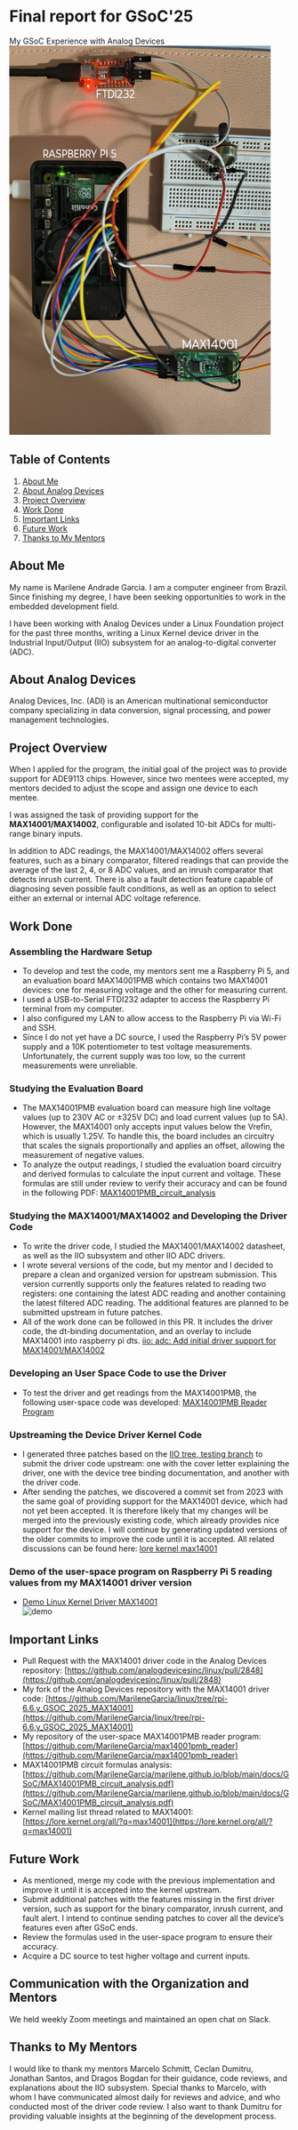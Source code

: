 # Final report for GSoC'25
My GSoC Experience with Analog Devices  
<img src="https://github.com/MarileneGarcia/marilene.github.io/blob/main/docs/GSoC/midia/setup_test.jpg?raw=true" alt="setup" width="470" height="700">

## Table of Contents
1. [About Me](#about-me)
2. [About Analog Devices](#about-analog-devices)
3. [Project Overview](#project-overview)
4. [Work Done](#work-done)
5. [Important Links](#important-links)
6. [Future Work](#future-work)
7. [Thanks to My Mentors](#thanks-to-my-mentors)

## About Me
My name is Marilene Andrade Garcia. I am a computer engineer from Brazil. Since finishing my degree, I have been seeking opportunities to work in the embedded development field.

I have been working with Analog Devices under a Linux Foundation project for the past three months, writing a Linux Kernel device driver in the Industrial Input/Output (IIO) subsystem for an analog-to-digital converter (ADC).

## About Analog Devices
Analog Devices, Inc. (ADI) is an American multinational semiconductor company specializing in data conversion, signal processing, and power management technologies.

## Project Overview
When I applied for the program, the initial goal of the project was to provide support for ADE9113 chips. However, since two mentees were accepted, my mentors decided to adjust the scope and assign one device to each mentee.

I was assigned the task of providing support for the __MAX14001/MAX14002__, configurable and isolated 10-bit ADCs for multi-range binary inputs.

In addition to ADC readings, the MAX14001/MAX14002 offers several features, such as a binary comparator, filtered readings that can provide the average of the last 2, 4, or 8 ADC values, and an inrush comparator that detects inrush current. There is also a fault detection feature capable of diagnosing seven possible fault conditions, as well as an option to select either an external or internal ADC voltage reference.

## Work Done
### Assembling the Hardware Setup
- To develop and test the code, my mentors sent me a Raspberry Pi 5, and an evaluation board MAX14001PMB which contains two MAX14001 devices: one for measuring voltage and the other for measuring current.
- I used a USB-to-Serial FTDI232 adapter to access the Raspberry Pi terminal from my computer.
- I also configured my LAN to allow access to the Raspberry Pi via Wi-Fi and SSH.
- Since I do not yet have a DC source, I used the Raspberry Pi’s 5V power supply and a 10K potentiometer to test voltage measurements. Unfortunately, the current supply was too low, so the current measurements were unreliable.

### Studying the Evaluation Board
- The MAX14001PMB evaluation board can measure high line voltage values (up to 230V AC or ±325V DC) and load current values (up to 5A). However, the MAX14001 only accepts input values below the Vrefin, which is usually 1.25V. To handle this, the board includes an circuitry that scales the signals proportionally and applies an offset, allowing the measurement of negative values.
- To analyze the output readings, I studied the evaluation board circuitry and derived formulas to calculate the input current and voltage. These formulas are still under review to verify their accuracy and can be found in the following PDF: [MAX14001PMB_circuit_analysis](https://github.com/MarileneGarcia/marilene.github.io/blob/main/docs/GSoC/MAX14001PMB_circuit_analysis.pdf)

### Studying the MAX14001/MAX14002 and Developing the Driver Code
- To write the driver code, I studied the MAX14001/MAX14002 datasheet, as well as the IIO subsystem and other IIO ADC drivers.
- I wrote several versions of the code, but my mentor and I decided to prepare a clean and organized version for upstream submission. This version currently supports only the features related to reading two registers: one containing the latest ADC reading and another containing the latest filtered ADC reading. The additional features are planned to be submitted upstream in future patches.
- All of the work done can be followed in this PR. It includes the driver code, the dt-binding documentation, and an overlay to include MAX14001 into raspberry pi dts.
[iio: adc: Add initial driver support for MAX14001/MAX14002](https://github.com/analogdevicesinc/linux/pull/2848)

### Developing an User Space Code to use the Driver
- To test the driver and get readings from the MAX14001PMB, the following user-space code was developed: [MAX14001PMB Reader Program](https://github.com/MarileneGarcia/max14001pmb_reader)

### Upstreaming the Device Driver Kernel Code
- I generated three patches based on the [IIO tree, testing branch](https://git.kernel.org/pub/scm/linux/kernel/git/jic23/iio.git/log/?h=testing) to submit the driver code upstream: one with the cover letter explaining the driver, one with the device tree binding documentation, and another with the driver code.
- After sending the patches, we discovered a commit set from 2023 with the same goal of providing support for the MAX14001 device, which had not yet been accepted. It is therefore likely that my changes will be merged into the previously existing code, which already provides nice support for the device. I will continue by generating updated versions of the older commits to improve the code until it is accepted. All related discussions can be found here: [lore kernel max14001](https://lore.kernel.org/all/?q=max14001)

### Demo of the user-space program on Raspberry Pi 5 reading values from my MAX14001 driver version
- [Demo Linux Kernel Driver MAX14001](https://www.youtube.com/shorts/xqOkkvufINA)  
![demo](https://github.com/MarileneGarcia/marilene.github.io/blob/main/docs/GSoC/midia/demo.gif?raw=true)

## Important Links
- Pull Request with the MAX14001 driver code in the Analog Devices repository: [https://github.com/analogdevicesinc/linux/pull/2848](https://github.com/analogdevicesinc/linux/pull/2848)
- My fork of the Analog Devices repository with the MAX14001 driver code: [https://github.com/MarileneGarcia/linux/tree/rpi-6.6.y_GSOC_2025_MAX14001](https://github.com/MarileneGarcia/linux/tree/rpi-6.6.y_GSOC_2025_MAX14001)
- My repository of the user-space MAX14001PMB reader program: [https://github.com/MarileneGarcia/max14001pmb_reader](https://github.com/MarileneGarcia/max14001pmb_reader)
- MAX14001PMB circuit formulas analysis: [https://github.com/MarileneGarcia/marilene.github.io/blob/main/docs/GSoC/MAX14001PMB_circuit_analysis.pdf](https://github.com/MarileneGarcia/marilene.github.io/blob/main/docs/GSoC/MAX14001PMB_circuit_analysis.pdf)
- Kernel mailing list thread related to MAX14001: [https://lore.kernel.org/all/?q=max14001](https://lore.kernel.org/all/?q=max14001)

## Future Work
- As mentioned, merge my code with the previous implementation and improve it until it is accepted into the kernel upstream.
- Submit additional patches with the features missing in the first driver version, such as support for the binary comparator, inrush current, and fault alert. I intend to continue sending patches to cover all the device’s features even after GSoC ends.
- Review the formulas used in the user-space program to ensure their accuracy.
- Acquire a DC source to test higher voltage and current inputs.

## Communication with the Organization and Mentors
We held weekly Zoom meetings and maintained an open chat on Slack.

## Thanks to My Mentors
I would like to thank my mentors Marcelo Schmitt, Ceclan Dumitru, Jonathan Santos, and Dragos Bogdan for their guidance, code reviews, and explanations about the IIO subsystem. Special thanks to Marcelo, with whom I have communicated almost daily for reviews and advice, and who conducted most of the driver code review. I also want to thank Dumitru for providing valuable insights at the beginning of the development process.